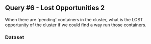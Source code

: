 ## Query #6 - Lost Opportunities 2

When there are 'pending' containers in the cluster, what is the LOST opportunity of the cluster if we could find a way run those containers.

### Dataset
